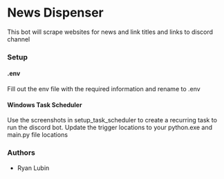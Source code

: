 # News Dispenser

This bot will scrape websites for news and link titles and links to discord channel

### Setup

#### .env

Fill out the env file with the required information and rename to .env

#### Windows Task Scheduler

Use the screenshots in setup_task_scheduler to create a recurring task to run the discord bot. Update the trigger locations to your python.exe and main.py file locations

### Authors

<ul>
<li> Ryan Lubin </li>
</ul>
